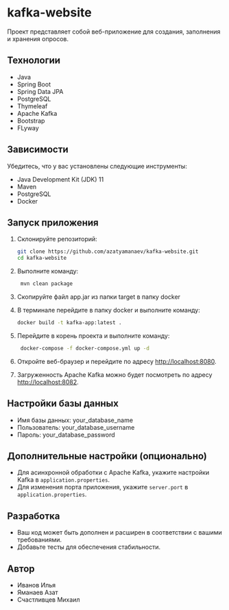 # kafka-website

Проект представляет собой веб-приложение для создания, заполнения и хранения опросов.

## Технологии

- Java
- Spring Boot
- Spring Data JPA
- PostgreSQL
- Thymeleaf
- Apache Kafka 
- Bootstrap
- FLyway

## Зависимости

Убедитесь, что у вас установлены следующие инструменты:

- Java Development Kit (JDK) 11
- Maven
- PostgreSQL
- Docker

## Запуск приложения

1. Склонируйте репозиторий:

    ```bash
    git clone https://github.com/azatyamanaev/kafka-website.git
    cd kafka-website
    ```
    
2. Выполните команду:
   ```bash
    mvn clean package
    ```
   
3. Скопируйте файл app.jar из папки target в папку docker

4. В терминале перейдите в папку docker и выполните команду:
    ```bash
    docker build -t kafka-app:latest .
    ```

5. Перейдите в корень проекта и выполните команду:
   ```bash
    docker-сompose -f docker-compose.yml up -d
    ```

6. Откройте веб-браузер и перейдите по адресу [http://localhost:8080](http://localhost:8080).

7. Загруженность Apache Kafka можно будет посмотреть по адресу [http://localhost:8082](http://localhost:8082).

## Настройки базы данных

- Имя базы данных: your_database_name
- Пользователь: your_database_username
- Пароль: your_database_password


## Дополнительные настройки (опционально)

- Для асинхронной обработки с Apache Kafka, укажите настройки Kafka в `application.properties`.
- Для изменения порта приложения, укажите `server.port` в `application.properties`.

## Разработка

- Ваш код может быть дополнен и расширен в соответствии с вашими требованиями.
- Добавьте тесты для обеспечения стабильности.

## Автор

- Иванов Илья
- Яманаев Азат
- Счастливцев Михаил
